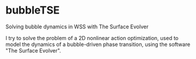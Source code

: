 # bubbleTSE
Solving bubble dynamics in WSS with The Surface Evolver

I try to solve the problem of a 2D nonlinear action optimization, used to model the dynamics of a bubble-driven phase transition, using the software "The Surface Evolver".
